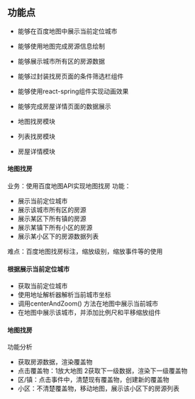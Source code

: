 
## 功能点
- 能够在百度地图中展示当前定位城市
- 能够使用地图完成房源信息绘制
- 能够展示城市所有区的房源数据
- 能够过封装找房页面的条件筛选栏组件
- 能够使用react-spring组件实现动画效果
- 能够完成房屋详情页面的数据展示

- 地图找房模块
- 列表找房模块
- 房屋详情模块

#### 地图找房
业务：使用百度地图API实现地图找房
功能：
- 展示当前定位城市
- 展示该城市所有区的房源
- 展示某区下所有镇的房源
- 展示某镇下所有小区的房源
- 展示某小区下的房源数据列表

难点：百度地图找房标注，缩放级别，缩放事件等的使用  

#### 根据展示当前定位城市
- 获取当前定位城市
- 使用地址解析器解析当前城市坐标
- 调用centerAndZoom() 方法在地图中展示当前城市
- 在地图中展示该城市，并添加比例尺和平移缩放组件

#### 地图找房
功能分析
- 获取房源数据，渲染覆盖物
- 点击覆盖物：1放大地图 2获取下一级数据，渲染下一级覆盖物
- 区/镇：点击事件中，清楚现有覆盖物，创建新的覆盖物
- 小区：不清楚覆盖物，移动地图，展示该小区下的房源列表